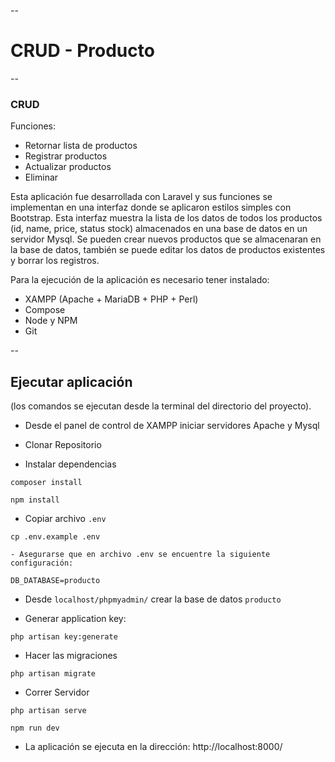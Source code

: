 --
# CRUD - Producto
--

### CRUD 

Funciones:
- Retornar lista de productos
- Registrar productos
- Actualizar productos
- Eliminar

Esta aplicación fue desarrollada con Laravel y sus funciones se implementan en una interfaz donde se aplicaron estilos simples con Bootstrap. Esta interfaz muestra la lista de los datos de todos los productos (id, name, price, status stock) almacenados en una base de datos en un servidor Mysql. Se pueden crear nuevos productos que se almacenaran en la base de datos,  también se puede editar los datos de productos existentes y borrar los registros.

Para la ejecución de la aplicación es necesario tener instalado:
- XAMPP (Apache + MariaDB + PHP + Perl)
- Compose
- Node y NPM
- Git

--
## Ejecutar aplicación 
(los comandos se ejecutan desde la terminal del directorio del proyecto).

- Desde el panel de control de XAMPP iniciar servidores Apache y Mysql 

- Clonar Repositorio

- Instalar dependencias
```
composer install
```
```
npm install
```

- Copiar archivo `.env`
```
cp .env.example .env
```
    - Asegurarse que en archivo .env se encuentre la siguiente configuración:
```
DB_DATABASE=producto
```

- Desde `localhost/phpmyadmin/` crear la base de datos `producto`

- Generar application key:
```
php artisan key:generate
```
- Hacer las migraciones
```
php artisan migrate
```
- Correr Servidor
```
php artisan serve
```
```
npm run dev
```

- La aplicación se ejecuta en la dirección:
http://localhost:8000/



